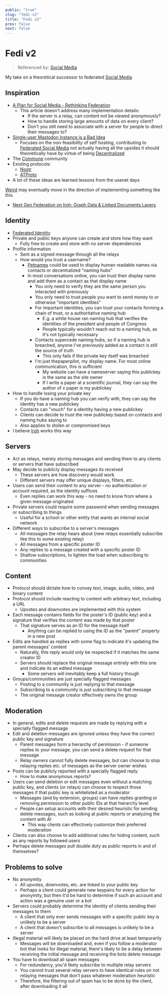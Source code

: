 ```yaml
---
public: "true"
slug: "fedi-v2"
title: "Fedi v2"
prev: false
next: false
---
```

# Fedi v2

> Referenced by: [Social Media](/garden/social-media/index.md)

My take on a theoretical successor to federated [Social Media](/garden/social-media/index.md)

## Inspiration
- [A Plan for Social Media - Rethinking Federation](https://raphael.lullis.net/a-plan-for-social-media-less-fedi-more-webby/)
	- This article doesn't address many implementation details:
		- If the server is a relay, can content not be viewed anonymously?
		- How to handle storing large amounts of data on every client?
		- Don't you still need to associate with a server for people to direct their messages to?
- [Single-user Mastodon Instance is a Bad Idea](https://mull.net/mastodon)
	- Focuses on the non-feasibility of self hosting, contributing to [Federated Social Media](/garden/fediverse/index.md) not actually having all the upsides it should theoretically have by virtue of being [Decentralized](/garden/decentralized/index.md)
- The [Commune](/garden/commune/index.md) community
- Existing protocols:
	- [Nostr](https://nostr.com)
	- [ATProto](https://atproto.com)
- A lot of these ideas are learned lessons from the usenet days

[Weird](/garden/weird/index.md) may eventually move in the direction of implementing something like this
- [Next Gen Federation on Iroh: Graph Data & Linked Documents Layers](https://github.com/commune-os/weird/discussions/32)

## Identity
- [Federated Identity](/garden/federated-identity/index.md)
- Private and public keys anyone can create and store how they want
	- Fully free to create and store with no server dependencies
- Profile information
	- Sent as a signed message through all the relays
	- How would you trust a username?
		- [Petnames](https://spritely.institute/static/papers/petnames.html) could be used to display human readable names via contacts or decentralized "naming hubs"
		- In most conversations online, you can trust their display name and add them as a contact as that display name
			- You only need to verify they are the same person you interacted with previously
			- You only need to trust people you want to send money to or otherwise "important identities"
			- For important identities, you can trust your contacts forming a chain of trust, or a authoritative naming hub
				- E.g. a white house ran naming hub that verifies the identities of the president and people of Congress
				- People typically wouldn't reach out to a naming hub, as it's not typically necessary
			- Contacts supercede naming hubs, so if a naming hub is breached, anyone I've previously added as a contact is still the source of truth
				- This only fails if the private key itself was breached
			- I'm just thepaperpilot, my display name. For most online communication, this is sufficient
				- My website can have a nameserver saying this publickey is the same as the site owner
				- If I write a paper at a scientific journal, they can say the author of x paper is my publickey
- How to handle losing your private key
	- If you do have a naming hub you can verify with, they can say the identity has a new publickey
	- Contacts can "vouch" for a identity having a new publickey
	- Clients can decide to trust the new publickey based on contacts and naming hubs saying to
	- Also applies to stolen or compromised keys
- I believe [Iroh](https://iroh.computer) works this way

## Servers
- Act as relays, merely storing messages and sending them to any clients or servers that have subscribed
- May decide to publicly display messages its received
	- These servers are how discovery would work
	- Different servers may offer unique displays, filters, etc.
- Users can send their content to any server - no authentication or account required, as the identity suffices
	- Even replies can work this way - no need to know from where a given message originated
- Private servers could require some password when sending messages or subscribing to things
	- Useful for a school or other entity that wants an internal social network
- Different ways to subscribe to a server's messages
	- All messages the relay hears about (new relays essentially subscribe like this to some existing relay)
	- All messages from a specific poster ID
	- Any replies to a message created with a specific poster ID
	- Shallow subscriptions, to lighten the load when subscribing to communities

## Content
- Protocol should dictate how to convey text, image, audio, video, and binary content
- Protocol should include reacting to content with arbitrary text, including a URL
	- Upvotes and downvotes are implemented with this system
- Each message contains fields for the poster's ID (public key) and a signature that verifies the content was made by that poster
	- That signature serves as an ID for the message itself
		- Anything can be replied to using the ID as the "parent" property in a new post
- Edits are handled as replies with some flag to indicate it's updating the parent messages' content
	- Naturally, this reply would only be respected if it matches the same creator ID
	- Servers should replace the original message entirely with this one and indicate its an edited message
		- Some servers will inevitably keep a full history though
- Groups/communities are just specially flagged messages
	- Posting to a community is just replying to that message
	- Subscribing to a community is just subscribing to that message
	- The original message creator effectively owns the group

## Moderation
- In general, edits and delete requests are made by replying with a specially flagged message
- Edit and deletion messages are ignored unless they have the correct public key and signature
	- Parent messages form a hierarchy of permission - if someone replies to your message, you can send a delete request for that message
	- Relay owners cannot fully delete messages, but can choose to stop relaying replies etc. of messages as the server owner wishes
- Posts can be publicly reported with a specially flagged reply
	- How to make anonymous reports?
- Users can send deletion or edit messages even without a matching public key, and clients (or relays) can choose to respect those messages if that public key is whitelisted as a moderator
	- Messages (and by extension, groups) can have replies granting or removing permission to other public IDs at that hierarchy level
	- People can setup accounts with their desired heuristic for sending delete messages, such as looking at public reports or analyzing the content with AI
		- This way clients can effectively customize their preferred moderation
- Clients can also choose to add additional rules for hiding content, such as any reports by followed users
- Perhaps delete messages pull double duty as public reports in and of themselves?

## Problems to solve
- No anonymity
	- All upvotes, downvotes, etc. are linked to your public key
	- Perhaps a client could generate new keypairs for every action for anonymity, but then it'd be hard to determine if such an account and action was a genuine user or a bot
- Servers could probably determine the identity of clients sending their messages to them
	- A client that only ever sends messages with a specific public key is unlikely to be a server
	- A client that doesn't subscribe to all messages is unlikely to be a server
- Illegal material will likely be placed on the hard drive at least temporarily
	- Messages will be downloaded and, even if you follow a moderator bot that looks for illegal material, there's likely to be a delay between receiving the initial message and receiving the bots delete message
- You have to download all spam messages
	- For redundancy, you'd likely subscribe to multiple relay servers
	- You cannot trust several relay servers to have identical rules on not relaying messages that don't pass whatever moderation heuristic
	- Therefore, the filtering out of spam has to be done by the client, after downloading it all